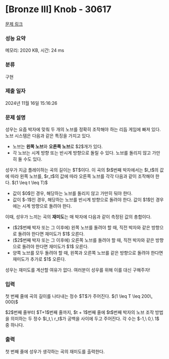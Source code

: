 # [Bronze III] Knob - 30617 

[문제 링크](https://www.acmicpc.net/problem/30617) 

### 성능 요약

메모리: 2020 KB, 시간: 24 ms

### 분류

구현

### 제출 일자

2024년 11월 16일 15:16:26

### 문제 설명

<p>성우는 요즘 박자에 맞춰 두 개의 노브를 정확히 조작해야 하는 리듬 게임에 빠져 있다. 노브 시스템은 다음과 같은 특징을 가지고 있다.</p>

<ul>
	<li>노브는 <strong>왼쪽 노브</strong>와 <strong>오른쪽 노브</strong>로 $2$개가 있다.</li>
	<li>각 노브는 시계 방향 또는 반시계 방향으로 돌릴 수 있다. 노브를 돌리지 않고 가만히 둘 수도 있다.</li>
</ul>

<p>성우가 지금 플레이하는 곡의 길이는 $T$이다. 이 곡의 $t$번째 박자에서는 $l_t$의 값에 따라 왼쪽 노브를, $r_t$의 값에 따라 오른쪽 노브를 각각 다음과 같이 조작해야 한다. $(1 \leq t \leq T)$</p>

<ul>
	<li>값이 $0$인 경우, 해당하는 노브를 돌리지 않고 가만히 둬야 한다.</li>
	<li>값이 $-1$인 경우, 해당하는 노브를 반시계 방향으로 돌려야 한다. 값이 $1$인 경우에는 시계 방향으로 돌려야 한다.</li>
</ul>

<p>이때, 성우가 느끼는 곡의 <strong>재미도</strong>는 매 박자에 다음과 같이 측정된 값의 총합이다.</p>

<ul>
	<li>($2$번째 박자 또는 그 이후에) 왼쪽 노브를 돌려야 할 때, 직전 박자와 같은 방향으로 돌려야 한다면 재미도가 $1$ 오른다.</li>
	<li>($2$번째 박자 또는 그 이후에) 오른쪽 노브를 돌려야 할 때, 직전 박자와 같은 방향으로 돌려야 한다면 재미도가 $1$ 오른다.</li>
	<li>양쪽 노브를 모두 돌려야 할 때, 왼쪽과 오른쪽 노브를 같은 방향으로 돌려야 한다면 재미도가 추가로 $1$ 오른다.</li>
</ul>

<p>성우는 재미도를 계산할 여유가 없다. 여러분이 성우를 위해 이를 대신 구해주자!</p>

### 입력 

 <p>첫 번째 줄에 곡의 길이를 나타내는 정수 $T$가 주어진다. $(1 \leq T \leq 200\, 000)$</p>

<p>$2$번째 줄부터 $T+1$번째 줄까지, $t + 1$번째 줄에 $t$번째 박자의 노브 조작 방법을 의미하는 두 정수 $l_t,\ r_t$가 공백을 사이에 두고 주어진다. 각 수는 $-1,\ 0,\ 1$ 중 하나다.</p>

### 출력 

 <p>첫 번째 줄에 성우가 생각하는 곡의 재미도를 출력한다.</p>

